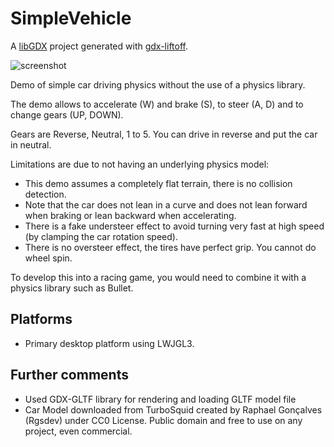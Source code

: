 # SimpleVehicle

A [libGDX](https://libgdx.com/) project generated with [gdx-liftoff](https://github.com/tommyettinger/gdx-liftoff).

![screenshot](https://github.com/MonstrousSoftware/SimpleVehicle/assets/49096535/106bb8d5-64e7-4e4a-9e01-8b3900dfea98)

Demo of simple car driving physics without the use of a physics library.

The demo allows to accelerate (W) and brake (S), to steer (A, D) and to change gears (UP, DOWN).

Gears are Reverse, Neutral, 1 to 5. You can drive in reverse and put the car in neutral.

Limitations are due to not having an underlying physics model:
- This demo assumes a completely flat terrain, there is no collision detection.
- Note that the car does not lean in a curve and does not lean forward when braking or lean backward when accelerating.
- There is a fake understeer effect to avoid turning very fast at high speed (by clamping the car rotation speed).
- There is no oversteer effect, the tires have perfect grip. You cannot do wheel spin.

To develop this into a racing game, you would need to combine it with a physics library such as Bullet.



## Platforms

-  Primary desktop platform using LWJGL3.

## Further comments
- Used GDX-GLTF library for rendering and loading GLTF model file
- Car Model downloaded from TurboSquid created by Raphael Gonçalves (Rgsdev) under CC0 License.  Public domain and free to use on any project, even commercial.

